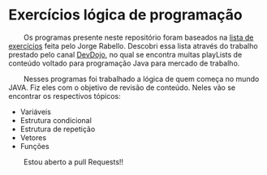 ﻿# Exercícios lógica de programação



<p style="text-indent:30px;">Os programas presente neste repositório foram baseados na <a href="https://www.youtube.com/redirect?redir_token=SkKwjcik7D8cmySdYIJ-n_k5tiF8MTU3NjYwNTMwM0AxNTc2NTE4OTAz&q=https%3A%2F%2Fdocs.google.com%2Fdocument%2Fd%2F1yt9gyXl8GbRqqIt_WeZe4zjzKdaH_44i5_3LS8s2zSU%2Fedit%3Fusp%3Dsharing&event=video_description&v=ycyL5CqZoUo" title="clique e veja o arquivo">lista de exercícios</a> feita pelo Jorge Rabello. Descobri essa lista através do trabalho prestado pelo canal <a href="https://www.youtube.com/channel/UCjF0OccBT05WxsJb2zNkL4g" title="clique e veja o arquivo">DevDojo</a>, no qual se encontra muitas playLists de conteúdo voltado para programação Java para mercado de trabalho. </p>

<p style="text-indent:30px;">Nesses programas foi trabalhado a lógica de quem começa no mundo JAVA. Fiz eles com o objetivo de revisão de conteúdo. Neles vão se encontrar os respectivos tópicos:</p>


* Variáveis 
* Estrutura condicional
* Estrutura de repetição
* Vetores
* Funções

<p style="text-indent:30px;">Estou aberto a pull Requests!!</p>